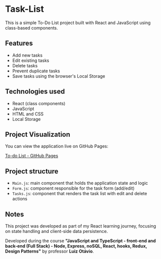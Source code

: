 # Task-List

This is a simple To-Do List project built with React and JavaScript using class-based components.

## Features

- Add new tasks
- Edit existing tasks
- Delete tasks
- Prevent duplicate tasks
- Save tasks using the browser's Local Storage

## Technologies used

- React (class components)
- JavaScript
- HTML and CSS
- Local Storage

## Project Visualization

You can view the application live on GitHub Pages:

[To-do List - GitHub Pages](https://dhayane.github.io/To-do-list-with-React/)

## Project structure

- `Main.js`: main component that holds the application state and logic
- `Form.js`: component responsible for the task form (add/edit)
- `Tasks.js`: component that renders the task list with edit and delete actions

## Notes

This project was developed as part of my React learning journey, focusing on state handling and client-side data persistence.

Developed during the course **"JavaScript and TypeScript - front-end and back-end (Full Stack) - Node, Express, noSQL, React, hooks, Redux, Design Patterns"** by professor **Luiz Otávio**.
